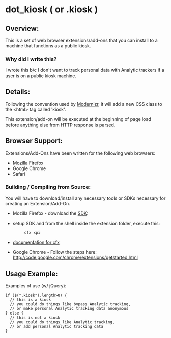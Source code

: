 # dot_kiosk ( or .kiosk )

## Overview:
This is a set of web browser extensions/add-ons that you can install to a machine that functions as a public kiosk.

### Why did I write this?
I wrote this b/c I don't want to track personal data with Analytic trackers if a user is on a public kiosk machine.

## Details:
Following the convention used by [Modernizr](http://www.modernizr.com/), it will add a new CSS class to the &lt;html&gt; tag called 'kiosk'.

This extension/add-on will be executed at the beginning of page load before anything else from HTTP response is parsed.

## Browser Support:
Extensions/Add-Ons have been written for the following web browsers:

* Mozilla Firefox
* Google Chrome
* Safari

### Building / Compiling from Source:
You will have to download/install any necessary tools or SDKs necessary for creating an Extension/Add-On.

* Mozilla Firefox - download the [SDK](https://ftp.mozilla.org/pub/mozilla.org/labs/jetpack/jetpack-sdk-latest.zip): 
 * setup SDK and from the shell inside the extension folder, execute this:
   
            cfx xpi

 * [documentation for cfx](https://addons.mozilla.org/en-US/developers/docs/sdk/1.4/dev-guide/addon-development/cfx-tool.html)
* Google Chrome - Follow the steps here: http://code.google.com/chrome/extensions/getstarted.html

## Usage Example:
Examples of use (w/ jQuery):

    if ($(".kiosk").length>0) {
      // this is a kiosk
      // you could do things like bypass Analytic tracking, 
      // or make personal Analytic tracking data anonymous
    } else {
      // this is not a kiosk
      // you could do things like Analytic tracking,
      // or add personal Analytic tracking data
    }
